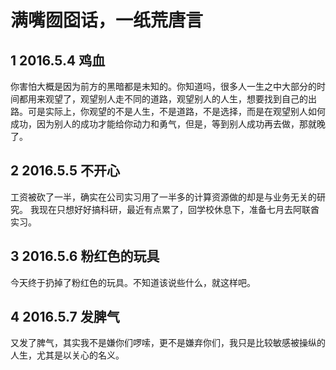 # 满嘴囫囵话，一纸荒唐言
## **1** 2016.5.4 鸡血

你害怕大概是因为前方的黑暗都是未知的。你知道吗，很多人一生之中大部分的时间都用来观望了，观望别人走不同的道路，观望别人的人生，想要找到自己的出路。可是实际上，你观望的不是人生，不是道路，不是选择，而是在观望别人如何成功，因为别人的成功才能给你动力和勇气，但是，等到别人成功再去做，那就晚了。

## **2** 2016.5.5 不开心

工资被砍了一半，确实在公司实习用了一半多的计算资源做的却是与业务无关的研究。
我现在只想好好搞科研，最近有点累了，回学校休息下，准备七月去阿联酋实习。

## **3** 2016.5.6 粉红色的玩具

今天终于扔掉了粉红色的玩具。不知道该说些什么，就这样吧。

## **4** 2016.5.7 发脾气

又发了脾气，其实我不是嫌你们啰嗦，更不是嫌弃你们，我只是比较敏感被操纵的人生，尤其是以关心的名义。




